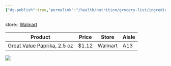 ```yaml
---
{"dg-publish":true,"permalink":"/health/nutrition/grocery-list/ingredients/spices-and-seasonings/paprika/","created":"","updated":""}
---
```



store:: [Walmart](https://www.walmart.com/ip/Great-Value-Paprika-2-5-oz/559839182)

| Product                     | Price | Store   | Aisle |
| --------------------------- | ----- | ------- | ----- |
| [Great Value Paprika, 2.5 oz](https://www.walmart.com/ip/Great-Value-Paprika-2-5-oz/559839182) | $1.12 | Walmart | A13   | 
![](https://i5.walmartimages.com/asr/b771e14b-ec60-4188-ad6e-c26e99f3786f.a53ff76058922b218b926777e28b7cf3.jpeg?odnHeight=612&odnWidth=612&odnBg=FFFFFF)
